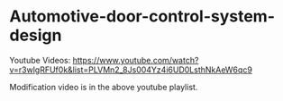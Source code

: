 # Automotive-door-control-system-design

Youtube Videos: https://www.youtube.com/watch?v=r3wlgRFUf0k&list=PLVMn2_8Js004Yz4i6UD0LsthNkAeW6qc9

Modification video is in the above youtube playlist.